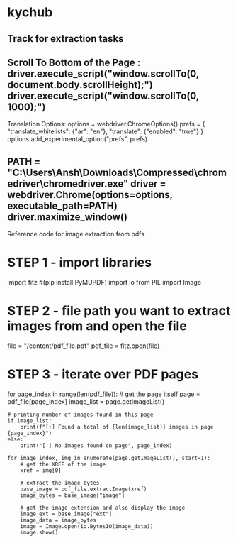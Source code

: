 # kychub
Track for extraction tasks
----------------------------------------------------------------------------
Scroll To Bottom of the Page :
driver.execute_script("window.scrollTo(0, document.body.scrollHeight);")
driver.execute_script("window.scrollTo(0, 1000);")
----------------------------------------------------------------------------
Translation Options:
options = webdriver.ChromeOptions()
prefs = {
    "translate_whitelists": {"ar": "en"},
    "translate": {"enabled": "true"}
}
options.add_experimental_option("prefs", prefs)

PATH = "C:\\Users\\Ansh\\Downloads\\Compressed\\chromedriver\\chromedriver.exe"
driver = webdriver.Chrome(options=options, executable_path=PATH)
driver.maximize_window()
-----------------------------------------------------------------------------
Reference code for image extraction from pdfs :
# STEP 1 - import libraries
import fitz #(pip install PyMUPDF)
import io
from PIL import Image

# STEP 2 - file path you want to extract images from and open the file
file = "/content/pdf_file.pdf"
pdf_file = fitz.open(file)

# STEP 3 - iterate over PDF pages
for page_index in range(len(pdf_file)):
    # get the page itself
    page = pdf_file[page_index]
    image_list = page.getImageList()
    
    # printing number of images found in this page
    if image_list:
        print(f"[+] Found a total of {len(image_list)} images in page {page_index}")
    else:
        print("[!] No images found on page", page_index)
    
    for image_index, img in enumerate(page.getImageList(), start=1):
        # get the XREF of the image
        xref = img[0]
        
        # extract the image bytes
        base_image = pdf_file.extractImage(xref)
        image_bytes = base_image["image"]
        
        # get the image extension and also display the image
        image_ext = base_image["ext"]
        image_data = image_bytes
        image = Image.open(io.BytesIO(image_data))
        image.show()